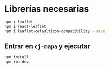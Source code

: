 # Librerías necesarias

```bash
npm i leaflet
npm i react-leaflet
npm i leaflet-defaulticon-compatibility --save
```

## Entrar en `ej-mapa` y ejecutar

```bash
npm install
npm run dev
```
